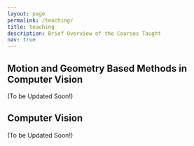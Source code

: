 ```yaml
---
layout: page
permalink: /teaching/
title: teaching
description: Brief Overview of the Courses Taught
nav: true
---
```


## Motion and Geometry Based Methods in Computer Vision 
(To be Updated Soon!)

## Computer Vision
(To be Updated Soon!)
